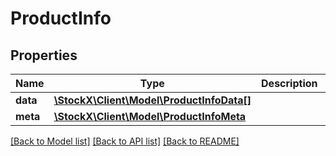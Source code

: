 # ProductInfo

## Properties
Name | Type | Description | Notes
------------ | ------------- | ------------- | -------------
**data** | [**\StockX\Client\Model\ProductInfoData[]**](ProductInfoData.md) |  | [optional] 
**meta** | [**\StockX\Client\Model\ProductInfoMeta**](ProductInfoMeta.md) |  | [optional] 

[[Back to Model list]](../README.md#documentation-for-models) [[Back to API list]](../README.md#documentation-for-api-endpoints) [[Back to README]](../README.md)


